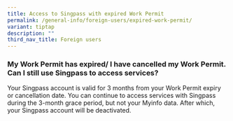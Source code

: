 ```yaml
---
title: Access to Singpass with expired Work Permit
permalink: /general-info/foreign-users/expired-work-permit/
variant: tiptap
description: ""
third_nav_title: Foreign users
---
```

<h3>My Work Permit has expired/ I have cancelled my Work Permit. Can I still use Singpass to access services?</h3>
<p>Your Singpass account is valid for 3 months from your Work Permit expiry
or cancellation date. You can continue to access services with Singpass
during the 3-month grace period, but not your Myinfo data. After which,
your Singpass account will be deactivated.</p>